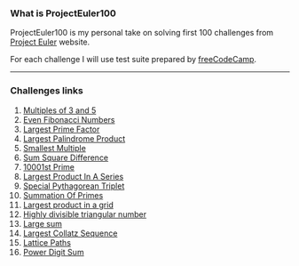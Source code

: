 ### What is ProjectEuler100
ProjectEuler100 is my personal take on solving first 100 challenges from [Project Euler](https://projecteuler.net) website.

For each challenge I will use test suite prepared by [freeCodeCamp](https://www.freecodecamp.org/learn/coding-interview-prep/project-euler/).

---

### Challenges links
1. [Multiples of 3 and 5](https://github.com/adamgora/ProjectEuler100/tree/master/src/P001_MultipliesOf3And5)
2. [Even Fibonacci Numbers](https://github.com/adamgora/ProjectEuler100/tree/master/src/P002_EvenFibonacciNumbers)
3. [Largest Prime Factor](https://github.com/adamgora/ProjectEuler100/tree/master/src/P003_LargestPrimeFactor)
4. [Largest Palindrome Product](https://github.com/adamgora/ProjectEuler100/tree/master/src/P004_LargestPalindromeProduct)
5. [Smallest Multiple](https://github.com/adamgora/ProjectEuler100/tree/master/src/P005_SmallestMultiple)
6. [Sum Square Difference](https://github.com/adamgora/ProjectEuler100/tree/master/src/P006_SumSquareDifference)
7. [10001st Prime](https://github.com/adamgora/ProjectEuler100/tree/master/src/P007_10001stPrime)
8. [Largest Product In A Series](https://github.com/adamgora/ProjectEuler100/tree/master/src/P008_LargestProductInSeries)
9. [Special Pythagorean Triplet](https://github.com/adamgora/ProjectEuler100/tree/master/src/P009_SpecialPythagoreanTriplet)
10. [Summation Of Primes](https://github.com/adamgora/ProjectEuler100/tree/master/src/P010_SummationOfPrimes)
11. [Largest product in a grid](https://github.com/adamgora/ProjectEuler100/tree/master/src/P011_LargestProductInGrid)
12. [Highly divisible triangular number](https://github.com/adamgora/ProjectEuler100/tree/master/src/P012_HighlyDivisibleTriangularNumber)
13. [Large sum](https://github.com/adamgora/ProjectEuler100/tree/master/src/P013_LargeSum)
14. [Largest Collatz Sequence](https://github.com/adamgora/ProjectEuler100/tree/master/src/P014_LargestCollatzSequence)
15. [Lattice Paths](https://github.com/adamgora/ProjectEuler100/tree/master/src/P015_LatticePaths)
16. [Power Digit Sum](https://github.com/adamgora/ProjectEuler100/tree/master/src/P016_PowerDigitSum)